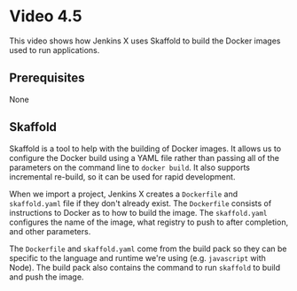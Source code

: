 # Video 4.5

This video shows how Jenkins X uses Skaffold to build the Docker images used
to run applications.

## Prerequisites

None

## Skaffold

Skaffold is a tool to help with the building of Docker images. It allows us
to configure the Docker build using a YAML file rather than passing all of
the parameters on the command line to `docker build`. It also supports
incremental re-build, so it can be used for rapid development.

When we import a project, Jenkins X creates a `Dockerfile` and `skaffold.yaml`
file if they don't already exist. The `Dockerfile` consists of instructions to
Docker as to how to build the image. The `skaffold.yaml` configures the name of
the image, what registry to push to after completion, and other parameters.

The `Dockerfile` and `skaffold.yaml` come from the build pack so they can be
specific to the language and runtime we're using (e.g. `javascript` with Node).
The build pack also contains the command to run `skaffold` to build and push
the image.
